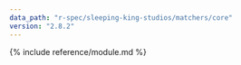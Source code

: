 ```yaml
---
data_path: "r-spec/sleeping-king-studios/matchers/core"
version: "2.8.2"
---
```


{% include reference/module.md %}
